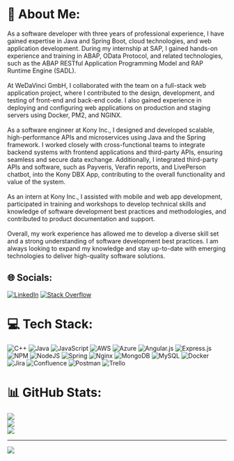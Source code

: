 # 💫 About Me:
As a software developer with three years of professional experience, I have gained expertise in Java and Spring Boot, cloud technologies, and web application development. During my internship at SAP, I gained hands-on experience and training in ABAP, OData Protocol, and related technologies, such as the ABAP RESTful Application Programming Model and RAP Runtime Engine (SADL).<br><br>At WeDaVinci GmbH, I collaborated with the team on a full-stack web application project, where I contributed to the design, development, and testing of front-end and back-end code. I also gained experience in deploying and configuring web applications on production and staging servers using Docker, PM2, and NGINX.<br><br>As a software engineer at Kony Inc., I designed and developed scalable, high-performance APIs and microservices using Java and the Spring framework. I worked closely with cross-functional teams to integrate backend systems with frontend applications and third-party APIs, ensuring seamless and secure data exchange. Additionally, I integrated third-party APIs and software, such as Payveris, Verafin reports, and LivePerson chatbot, into the Kony DBX App, contributing to the overall functionality and value of the system.<br><br>As an intern at Kony Inc., I assisted with mobile and web app development, participated in training and workshops to develop technical skills and knowledge of software development best practices and methodologies, and contributed to product documentation and support.<br><br>Overall, my work experience has allowed me to develop a diverse skill set and a strong understanding of software development best practices. I am always looking to expand my knowledge and stay up-to-date with emerging technologies to deliver high-quality software solutions.


## 🌐 Socials:
[![LinkedIn](https://img.shields.io/badge/LinkedIn-%230077B5.svg?logo=linkedin&logoColor=white)](https://linkedin.com/in/theafwan/) [![Stack Overflow](https://img.shields.io/badge/-Stackoverflow-FE7A16?logo=stack-overflow&logoColor=white)](https://stackoverflow.com/users/14911701/theafwan) 

# 💻 Tech Stack:
![C++](https://img.shields.io/badge/c++-%2300599C.svg?style=for-the-badge&logo=c%2B%2B&logoColor=white) ![Java](https://img.shields.io/badge/java-%23ED8B00.svg?style=for-the-badge&logo=java&logoColor=white) ![JavaScript](https://img.shields.io/badge/javascript-%23323330.svg?style=for-the-badge&logo=javascript&logoColor=%23F7DF1E) ![AWS](https://img.shields.io/badge/AWS-%23FF9900.svg?style=for-the-badge&logo=amazon-aws&logoColor=white) ![Azure](https://img.shields.io/badge/azure-%230072C6.svg?style=for-the-badge&logo=azure-devops&logoColor=white) ![Angular.js](https://img.shields.io/badge/angular.js-%23E23237.svg?style=for-the-badge&logo=angularjs&logoColor=white) ![Express.js](https://img.shields.io/badge/express.js-%23404d59.svg?style=for-the-badge&logo=express&logoColor=%2361DAFB) ![NPM](https://img.shields.io/badge/NPM-%23000000.svg?style=for-the-badge&logo=npm&logoColor=white) ![NodeJS](https://img.shields.io/badge/node.js-6DA55F?style=for-the-badge&logo=node.js&logoColor=white) ![Spring](https://img.shields.io/badge/spring-%236DB33F.svg?style=for-the-badge&logo=spring&logoColor=white) ![Nginx](https://img.shields.io/badge/nginx-%23009639.svg?style=for-the-badge&logo=nginx&logoColor=white) ![MongoDB](https://img.shields.io/badge/MongoDB-%234ea94b.svg?style=for-the-badge&logo=mongodb&logoColor=white) ![MySQL](https://img.shields.io/badge/mysql-%2300f.svg?style=for-the-badge&logo=mysql&logoColor=white) ![Docker](https://img.shields.io/badge/docker-%230db7ed.svg?style=for-the-badge&logo=docker&logoColor=white) ![Jira](https://img.shields.io/badge/jira-%230A0FFF.svg?style=for-the-badge&logo=jira&logoColor=white) ![Confluence](https://img.shields.io/badge/confluence-%23172BF4.svg?style=for-the-badge&logo=confluence&logoColor=white) ![Postman](https://img.shields.io/badge/Postman-FF6C37?style=for-the-badge&logo=postman&logoColor=white) ![Trello](https://img.shields.io/badge/Trello-%23026AA7.svg?style=for-the-badge&logo=Trello&logoColor=white)
# 📊 GitHub Stats:
![](https://github-readme-stats.vercel.app/api?username=theafwan&theme=dark&hide_border=false&include_all_commits=false&count_private=false)<br/>
![](https://github-readme-streak-stats.herokuapp.com/?user=theafwan&theme=dark&hide_border=false)<br/>
![](https://github-readme-stats.vercel.app/api/top-langs/?username=theafwan&theme=dark&hide_border=false&include_all_commits=false&count_private=false&layout=compact)

---
[![](https://visitcount.itsvg.in/api?id=theafwan&icon=0&color=0)](https://visitcount.itsvg.in)
